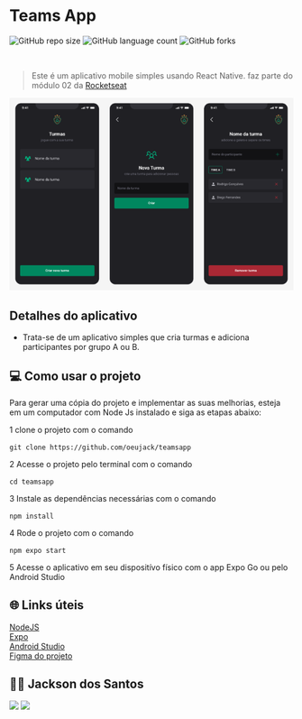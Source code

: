 # Teams App



![GitHub repo size](https://img.shields.io/github/repo-size/oeujack/teamsapp)
![GitHub language count](https://img.shields.io/github/languages/count/oeujack/teamsapp)
![GitHub forks](https://img.shields.io/github/forks/oeujack/teamsapp)



  
  <br>

> Este é um aplicativo mobile simples usando React Native. faz parte do módulo 02 da [Rocketseat](http://app.ropcketseat.com.br)

<img src="./preview.png"/>

## Detalhes do aplicativo

- Trata-se de um aplicativo simples que cria turmas e adiciona participantes por grupo A ou B.

## 💻 Como usar o projeto
Para gerar uma cópia do projeto e implementar as suas melhorias, esteja em um computador com Node Js instalado e siga as etapas abaixo:

1  clone o projeto com o comando 
```
git clone https://github.com/oeujack/teamsapp
``` 
2  Acesse o projeto pelo terminal com o comando 
```
cd teamsapp
```  
3  Instale as dependências necessárias com o comando
```
npm install
```

4  Rode o projeto com o comando
```
npm expo start
``` 
5  Acesse o aplicativo em seu dispositívo físico com o app Expo Go ou pelo Android Studio 

## 🌐 Links úteis
[NodeJS](https://nodejs.org/en/download)  
[Expo](https://expo.dev/)  
[Android Studio](https://developer.android.com/studio/install?hl=pt-br)  
[Figma do projeto](https://www.figma.com/community/file/1151864427495057381)


## 🧑‍💻 Jackson dos Santos
[<img src="https://img.shields.io/badge/linkedin-%230077B5.svg?&style=for-the-badge&logo=linkedin&logoColor=white" />](https://www.linkedin.com/in/jackson-dos-santos/)
[<img src=" https://img.shields.io/badge/GitHub-100000?style=for-the-badge&logo=github&logoColor=white" />](https://github.com/oeujack)
